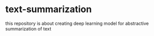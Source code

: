 # text-summarization
this repository is about creating deep learning model for abstractive summarization of text
